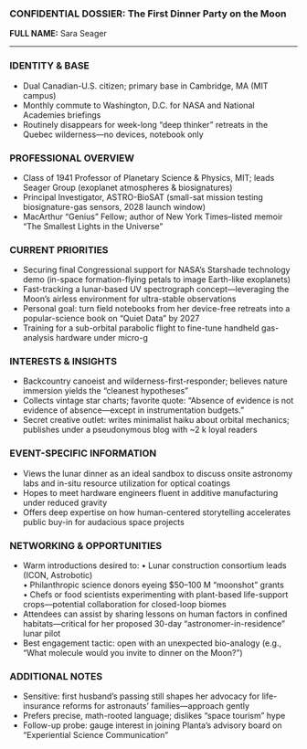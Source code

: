### CONFIDENTIAL DOSSIER: The First Dinner Party on the Moon

**FULL NAME:** Sara Seager

---
### IDENTITY & BASE
- Dual Canadian-U.S. citizen; primary base in Cambridge, MA (MIT campus)
- Monthly commute to Washington, D.C. for NASA and National Academies briefings
- Routinely disappears for week-long “deep thinker” retreats in the Quebec wilderness—no devices, notebook only

### PROFESSIONAL OVERVIEW
- Class of 1941 Professor of Planetary Science & Physics, MIT; leads Seager Group (exoplanet atmospheres & biosignatures)
- Principal Investigator, ASTRO-BioSAT (small-sat mission testing biosignature-gas sensors, 2028 launch window)
- MacArthur “Genius” Fellow; author of New York Times–listed memoir “The Smallest Lights in the Universe”

### CURRENT PRIORITIES
- Securing final Congressional support for NASA’s Starshade technology demo (in-space formation-flying petals to image Earth-like exoplanets)
- Fast-tracking a lunar-based UV spectrograph concept—leveraging the Moon’s airless environment for ultra-stable observations
- Personal goal: turn field notebooks from her device-free retreats into a popular-science book on “Quiet Data” by 2027
- Training for a sub-orbital parabolic flight to fine-tune handheld gas-analysis hardware under micro-g

### INTERESTS & INSIGHTS
- Backcountry canoeist and wilderness-first-responder; believes nature immersion yields the “cleanest hypotheses”
- Collects vintage star charts; favorite quote: “Absence of evidence is not evidence of absence—except in instrumentation budgets.”
- Secret creative outlet: writes minimalist haiku about orbital mechanics; publishes under a pseudonymous blog with ~2 k loyal readers

### EVENT-SPECIFIC INFORMATION
- Views the lunar dinner as an ideal sandbox to discuss onsite astronomy labs and in-situ resource utilization for optical coatings
- Hopes to meet hardware engineers fluent in additive manufacturing under reduced gravity
- Offers deep expertise on how human-centered storytelling accelerates public buy-in for audacious space projects

### NETWORKING & OPPORTUNITIES
- Warm introductions desired to: 
  • Lunar construction consortium leads (ICON, Astrobotic)  
  • Philanthropic science donors eyeing $50–100 M “moonshot” grants  
  • Chefs or food scientists experimenting with plant-based life-support crops—potential collaboration for closed-loop biomes
- Attendees can assist by sharing lessons on human factors in confined habitats—critical for her proposed 30-day “astronomer-in-residence” lunar pilot
- Best engagement tactic: open with an unexpected bio-analogy (e.g., “What molecule would you invite to dinner on the Moon?”)

### ADDITIONAL NOTES
- Sensitive: first husband’s passing still shapes her advocacy for life-insurance reforms for astronauts’ families—approach gently
- Prefers precise, math-rooted language; dislikes “space tourism” hype
- Follow-up probe: gauge interest in joining Planta’s advisory board on “Experiential Science Communication”